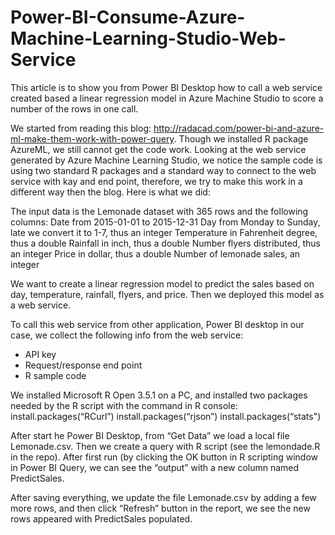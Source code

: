 # Power-BI-Consume-Azure-Machine-Learning-Studio-Web-Service
This article is to show you from Power BI Desktop how to call a web service created based a linear regression model in Azure Machine Studio to score a number of the rows in one call.

We started from reading this blog: http://radacad.com/power-bi-and-azure-ml-make-them-work-with-power-query. Though we installed R package AzureML, we still cannot get the code work. Looking at the web service generated by Azure Machine Learning Studio, we notice the sample code is using two standard R packages and a standard way to connect to the web service with kay and end point, therefore, we try to make this work in a different way then the blog. Here is what we did:

The input data is the Lemonade dataset with 365 rows and the following columns:
Date  from 2015-01-01 to 2015-12-31
Day from Monday to Sunday, late we convert it to 1-7, thus an integer
Temperature in Fahrenheit degree, thus a double
Rainfall in inch, thus a double
Number flyers distributed, thus an integer
Price in dollar, thus a double
Number of lemonade sales, an integer

We want to create a linear regression model to predict the sales based on day, temperature, rainfall, flyers, and price. Then we deployed this model as a web service.

To call this web service from other application, Power BI desktop in our case, we collect the following info from the web service: 
-	API key
-	Request/response end point
-	R sample code

We installed Microsoft R Open 3.5.1 on a PC, and installed two packages needed by the R script with the command in R console:
install.packages(“RCurl”)
install.packages(“rjson”)
install.packages(“stats")

After start he Power BI Desktop, from “Get Data” we load a local file Lemonade.csv. Then we create a query with R script (see the lemondade.R in the repo). After first run (by clicking the OK button in R scripting window in Power BI Query, we can see the “output” with a new column named PredictSales.

After saving everything, we update the file Lemonade.csv by adding a few more rows, and then click “Refresh” button in the report, we see the new rows appeared with PredictSales populated.

